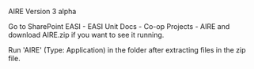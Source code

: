 AIRE Version 3 alpha

Go to SharePoint EASI - EASI Unit Docs - Co-op Projects - AIRE and download AIRE.zip if you want to see it running.

Run 'AIRE' (Type: Application) in the folder after extracting files in the zip file.
